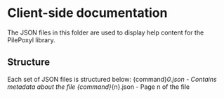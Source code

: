 # Client-side documentation
The JSON files in this folder are used to display help content for the PilePoxyl library.
## Structure
Each set of JSON files is structured below:
{command}_0.json - Contains metadata about the file
{command}_{n}.json - Page n of the file